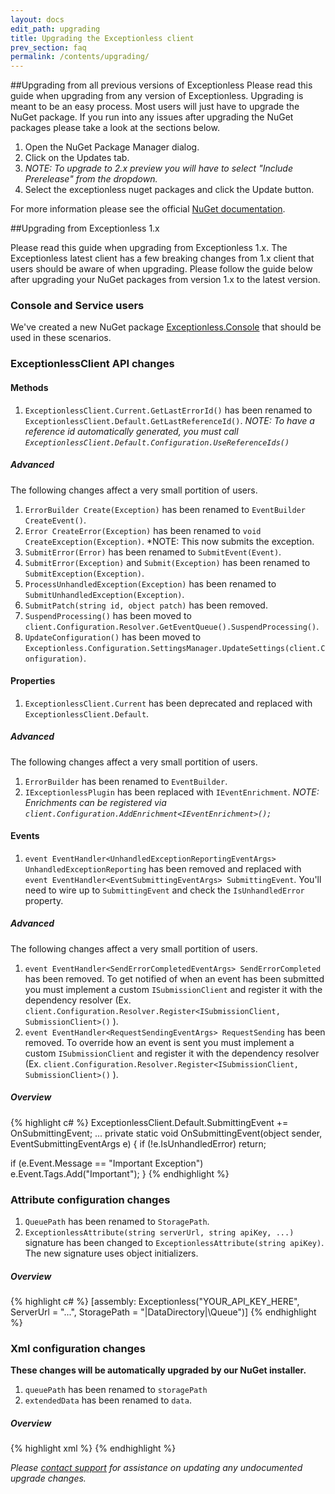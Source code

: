 ```yaml
---
layout: docs
edit_path: upgrading
title: Upgrading the Exceptionless client
prev_section: faq
permalink: /contents/upgrading/
---
```


##Upgrading from all previous versions of Exceptionless
Please read this guide when upgrading from any version of Exceptionless. Upgrading is meant to be an easy process. Most users will just have to upgrade the NuGet package. If you run into any issues after upgrading the NuGet packages please take a look at the sections below.

1. Open the NuGet Package Manager dialog.
2. Click on the Updates tab.
3. *NOTE: To upgrade to 2.x preview you will have to select "Include Prerelease" from the dropdown.*
4. Select the exceptionless nuget packages and click the Update button.

For more information please see the official [NuGet documentation](https://docs.nuget.org/consume/Package-Manager-Dialog).

##Upgrading from Exceptionless 1.x

Please read this guide when upgrading from Exceptionless 1.x. The Exceptionless latest client has a few breaking changes from 1.x client that users should be aware of when upgrading. Please follow the guide below after upgrading your NuGet packages from version 1.x to the latest version.

### Console and Service users
We've created a new NuGet package [Exceptionless.Console](https://www.nuget.org/packages/exceptionless.console) that should be used in these scenarios.

### ExceptionlessClient API changes

#### Methods
1. `ExceptionlessClient.Current.GetLastErrorId()` has been renamed to `ExceptionlessClient.Default.GetLastReferenceId()`. *NOTE: To have a reference id automatically generated, you must call `ExceptionlessClient.Default.Configuration.UseReferenceIds()`*

##### Advanced
The following changes affect a very small portition of users.

1. `ErrorBuilder Create(Exception)` has been renamed to `EventBuilder CreateEvent()`.
2. `Error CreateError(Exception)` has been renamed to `void CreateException(Exception)`. *NOTE: This now submits the exception.
3. `SubmitError(Error)` has been renamed to `SubmitEvent(Event)`.
4. `SubmitError(Exception)` and `Submit(Exception)` has been renamed to `SubmitException(Exception)`.
5. `ProcessUnhandledException(Exception)` has been renamed to `SubmitUnhandledException(Exception)`.
6. `SubmitPatch(string id, object patch)` has been removed.
7. `SuspendProcessing()` has been moved to `client.Configuration.Resolver.GetEventQueue().SuspendProcessing()`.
7. `UpdateConfiguration()` has been moved to `Exceptionless.Configuration.SettingsManager.UpdateSettings(client.Configuration)`.

#### Properties
1. `ExceptionlessClient.Current` has been deprecated and replaced with `ExceptionlessClient.Default`.

##### Advanced
The following changes affect a very small portition of users.

1. `ErrorBuilder` has been renamed to `EventBuilder`.
2. `IExceptionlessPlugin` has been replaced with `IEventEnrichment`. *NOTE: Enrichments can be registered via  `client.Configuration.AddEnrichment<IEventEnrichment>();`*

#### Events
1. `event EventHandler<UnhandledExceptionReportingEventArgs> UnhandledExceptionReporting` has been removed and replaced with `event EventHandler<EventSubmittingEventArgs> SubmittingEvent`. You'll need to wire up to `SubmittingEvent` and check the `IsUnhandledError` property.

##### Advanced
The following changes affect a very small portition of users.

1. `event EventHandler<SendErrorCompletedEventArgs> SendErrorCompleted` has been removed. To get notified of when an event has been submitted you must implement a custom `ISubmissionClient` and register it with the dependency resolver (Ex. `client.Configuration.Resolver.Register<ISubmissionClient, SubmissionClient>()` ).
2. `event EventHandler<RequestSendingEventArgs> RequestSending` has been removed. To override how an event is sent you must implement a custom `ISubmissionClient` and register it with the dependency resolver (Ex. `client.Configuration.Resolver.Register<ISubmissionClient, SubmissionClient>()` ).

##### Overview
{% highlight c# %} 
ExceptionlessClient.Default.SubmittingEvent += OnSubmittingEvent;
...
private static void OnSubmittingEvent(object sender, EventSubmittingEventArgs e) {
  if (!e.IsUnhandledError)
    return;

  if (e.Event.Message == "Important Exception")
    e.Event.Tags.Add("Important");
}
{% endhighlight %} 

### Attribute configuration changes
1. `QueuePath` has been renamed to `StoragePath`.
2. `ExceptionlessAttribute(string serverUrl, string apiKey, ...)` signature has been changed to `ExceptionlessAttribute(string apiKey)`. The new signature uses object initializers.
 
##### Overview
{% highlight c# %}
[assembly: Exceptionless("YOUR_API_KEY_HERE", ServerUrl = "...", StoragePath = "|DataDirectory|\Queue")]
{% endhighlight %}

### Xml configuration changes
**These changes will be automatically upgraded by our NuGet installer.**

1. `queuePath` has been renamed to `storagePath` 
2. `extendedData` has been renamed to `data`.

##### Overview
{% highlight xml %}
<exceptionless apiKey="YOUR_API_KEY_HERE" storagePath="|DataDirectory|\Queue">
  <data>
    <add name="SimpleValueFromConfig" value="Exceptionless"/>
  </data>
</exceptionless>
{% endhighlight %}

*Please [contact support](https://github.com/exceptionless/Exceptionless/issues/new) for assistance on updating any undocumented upgrade changes.*
